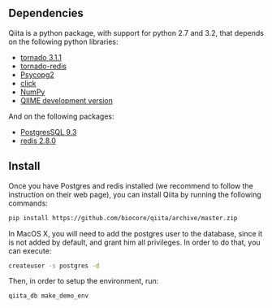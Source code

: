 Dependencies
------------

Qiita is a python package, with support for python 2.7 and 3.2, that depends on the following python libraries:

<!--
* [pgbouncer](http://pgfoundry.org/projects/pgbouncer)
* [IPython](https://github.com/ipython/ipython)
-->

* [tornado 3.1.1](http://www.tornadoweb.org/en/stable/)
* [tornado-redis](https://pypi.python.org/pypi/tornado-redis)
* [Psycopg2](http://initd.org/psycopg/download/)
* [click](http://click.pocoo.org/)
* [NumPy](https://github.com/numpy/numpy)
* [QIIME development version](https://github.com/biocore/qiime)

And on the following packages:

* [PostgresSQL 9.3](http://www.postgresql.org/download/)
* [redis 2.8.0](https://pypi.python.org/pypi/redis/)

<!--
* [redis-server](http://redis.io)
-->

Install
-------

Once you have Postgres and redis installed (we recommend to follow the instruction on their web page), you can install Qiita by running the following commands:

```bash
pip install https://github.com/biocore/qiita/archive/master.zip
```

In MacOS X, you will need to add the postgres user to the database, since it is not added by default, and grant him all privileges. In order to do that, you can execute:

```bash
createuser -s postgres -d
```

Then, in order to setup the environment, run:

```bash
qiita_db make_demo_env
```